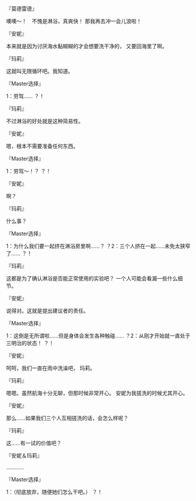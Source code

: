 『莫德雷德』

噢噢～！　不愧是淋浴，真爽快！
那我再去冲一会儿浪啦！

『安妮』

本来就是因为讨厌海水黏糊糊的才会想要洗干净的，
又要回海里了啊。

『玛莉』

这就叫无限循环吧。我知道。

『Master选择』

1：劳驾……
？！

『玛莉』

不过淋浴的好处就是这种简易性。

『安妮』

嗯，根本不需要准备任何东西。

『Master选择』

1：劳驾～！？
？！

『安妮』

啊？

『玛莉』

什么事？

『Master选择』

1：为什么我们要一起挤在淋浴房里啊……？
？2：三个人挤在一起……未免太狭窄了……
？！

『玛莉』

这都是为了确认淋浴是否能正常使用的实验吧？
一个人可能会看漏一些什么细节。

『安妮』

说得对。这就是提出建议者的责任。

『Master选择』

1：这倒是无所谓啦……但是身体会发生各种触碰……
？2：从刚才开始就一直处于三明治的状态！
？！

『安妮』

呵呵，我们一直在雨中洗澡吧，
玛莉。

『玛莉』

嗯嗯。虽然航海十分无聊，但那时候非常开心。
安妮为我搓洗的时候尤其开心。

『安妮』

那么……如果我们三个人互相搓洗的话，会怎么样呢？

『玛莉』

这……有一试的价值吧？

『安妮＆玛莉』

…………

『Master选择』

1：（彻底放弃，随便她们怎么干吧。）
？！

